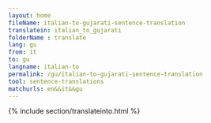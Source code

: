 ```yaml
---
layout: home
fileName: italian-to-gujarati-sentence-translation
translatein: italian_to_gujarati
folderName : translate
lang: gu
from: it
to: gu
langname: italian-to
permalink: /gu/italian-to-gujarati-sentence-translation
tool: sentence-translations
matchurls: en&&it&&gu
---
```

{% include section/translateinto.html %}
